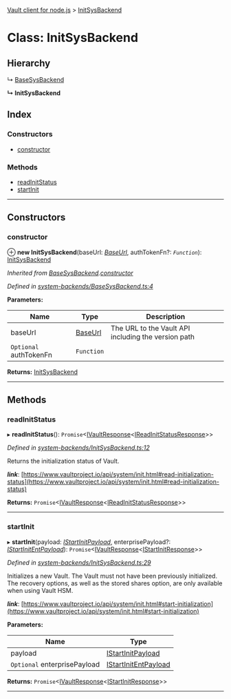 [Vault client for node.js](../README.md) > [InitSysBackend](../classes/initsysbackend.md)

# Class: InitSysBackend

## Hierarchy

↳  [BaseSysBackend](basesysbackend.md)

**↳ InitSysBackend**

## Index

### Constructors

* [constructor](initsysbackend.md#constructor)

### Methods

* [readInitStatus](initsysbackend.md#readinitstatus)
* [startInit](initsysbackend.md#startinit)

---

## Constructors

<a id="constructor"></a>

###  constructor

⊕ **new InitSysBackend**(baseUrl: *[BaseUrl](../#baseurl)*, authTokenFn?: *`Function`*): [InitSysBackend](initsysbackend.md)

*Inherited from [BaseSysBackend](basesysbackend.md).[constructor](basesysbackend.md#constructor)*

*Defined in [system-backends/BaseSysBackend.ts:4](https://github.com/theogravity/vault-tacular/blob/cbfbab1/src/system-backends/BaseSysBackend.ts#L4)*

**Parameters:**

| Name | Type | Description |
| ------ | ------ | ------ |
| baseUrl | [BaseUrl](../#baseurl) |  The URL to the Vault API including the version path |
| `Optional` authTokenFn | `Function` |

**Returns:** [InitSysBackend](initsysbackend.md)

___

## Methods

<a id="readinitstatus"></a>

###  readInitStatus

▸ **readInitStatus**(): `Promise`<[IVaultResponse](../interfaces/ivaultresponse.md)<[IReadInitStatusResponse](../interfaces/iinitsysbackend.ireadinitstatusresponse.md)>>

*Defined in [system-backends/InitSysBackend.ts:12](https://github.com/theogravity/vault-tacular/blob/cbfbab1/src/system-backends/InitSysBackend.ts#L12)*

Returns the initialization status of Vault.

*__link__*: [https://www.vaultproject.io/api/system/init.html#read-initialization-status](https://www.vaultproject.io/api/system/init.html#read-initialization-status)

**Returns:** `Promise`<[IVaultResponse](../interfaces/ivaultresponse.md)<[IReadInitStatusResponse](../interfaces/iinitsysbackend.ireadinitstatusresponse.md)>>

___
<a id="startinit"></a>

###  startInit

▸ **startInit**(payload: *[IStartInitPayload](../interfaces/iinitsysbackend.istartinitpayload.md)*, enterprisePayload?: *[IStartInitEntPayload](../interfaces/iinitsysbackend.istartinitentpayload.md)*): `Promise`<[IVaultResponse](../interfaces/ivaultresponse.md)<[IStartInitResponse](../interfaces/iinitsysbackend.istartinitresponse.md)>>

*Defined in [system-backends/InitSysBackend.ts:29](https://github.com/theogravity/vault-tacular/blob/cbfbab1/src/system-backends/InitSysBackend.ts#L29)*

Initializes a new Vault. The Vault must not have been previously initialized. The recovery options, as well as the stored shares option, are only available when using Vault HSM.

*__link__*: [https://www.vaultproject.io/api/system/init.html#start-initialization](https://www.vaultproject.io/api/system/init.html#start-initialization)

**Parameters:**

| Name | Type |
| ------ | ------ |
| payload | [IStartInitPayload](../interfaces/iinitsysbackend.istartinitpayload.md) |
| `Optional` enterprisePayload | [IStartInitEntPayload](../interfaces/iinitsysbackend.istartinitentpayload.md) |

**Returns:** `Promise`<[IVaultResponse](../interfaces/ivaultresponse.md)<[IStartInitResponse](../interfaces/iinitsysbackend.istartinitresponse.md)>>

___

